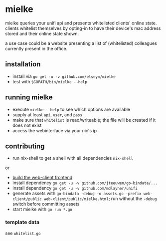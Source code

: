 # mielke

mielke queries your unifi api and presents whitelisted clients'
online state. clients whitelist themselves by opting-in to have
their device's mac address stored and their online state shown.

a use case could be a website presenting a list of (whitelisted)
colleagues currently present in the office.

## installation

* install via `go get -u -v github.com/elseym/mielke`
* test with `$GOPATH/bin/mielke --help`

## running mielke
 * execute `mielke --help` to see which options are available
 * supply at least `api`, `user`, and `pass`
 * make sure that `whitelist` is read/writeable;
   the file will be created if it does not exist
 * access the webinterface via your nic's ip

## contributing

* run nix-shell to get a shell with all dependencies `nix-shell`

or

* [build the web-client frontend](web-client/readme.md)
* install dependency `go get -u -v github.com/jteeuwen/go-bindata/...`
* install dependency `go get -u -v github.com/mdlayher/unifi`
* generate assets with `go-bindata -debug -o assets.go -prefix web-client/public web-client/public/mielke.html`;
  run without the `-debug` switch before committing assets
* start mielke with `go run *.go`

### template data
see `whitelist.go`
